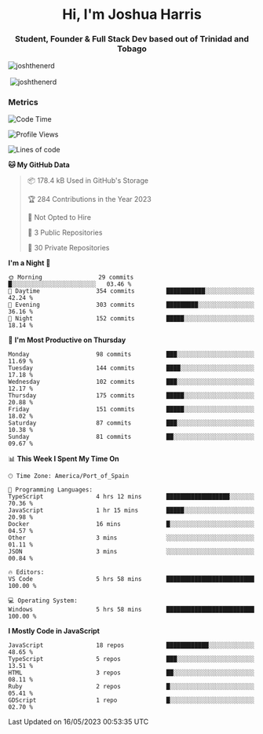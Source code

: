 <h1 align="center">Hi, I'm Joshua Harris</h1>
<h3 align="center">Student, Founder & Full Stack Dev based out of Trinidad and Tobago</h3>

<p align="left"> <img src="https://komarev.com/ghpvc/?username=JoshTheDeveloperr" alt="joshthenerd" /> </p>

<p>&nbsp;<img align="center" src="https://github-readme-stats.vercel.app/api?username=JoshTheDeveloperr&show_icons=true&count_private=true" alt="joshthenerd" /></p>

### Metrics

<!--START_SECTION:waka-->
![Code Time](http://img.shields.io/badge/Code%20Time-335%20hrs%2030%20mins-blue)

![Profile Views](http://img.shields.io/badge/Profile%20Views-0-blue)

![Lines of code](https://img.shields.io/badge/From%20Hello%20World%20I%27ve%20Written-3.1%20million%20lines%20of%20code-blue)

**🐱 My GitHub Data** 

> 📦 178.4 kB Used in GitHub's Storage 
 > 
> 🏆 284 Contributions in the Year 2023
 > 
> 🚫 Not Opted to Hire
 > 
> 📜 3 Public Repositories 
 > 
> 🔑 30 Private Repositories 
 > 
**I'm a Night 🦉** 

```text
🌞 Morning                29 commits          █░░░░░░░░░░░░░░░░░░░░░░░░   03.46 % 
🌆 Daytime                354 commits         ███████████░░░░░░░░░░░░░░   42.24 % 
🌃 Evening                303 commits         █████████░░░░░░░░░░░░░░░░   36.16 % 
🌙 Night                  152 commits         █████░░░░░░░░░░░░░░░░░░░░   18.14 % 
```
📅 **I'm Most Productive on Thursday** 

```text
Monday                   98 commits          ███░░░░░░░░░░░░░░░░░░░░░░   11.69 % 
Tuesday                  144 commits         ████░░░░░░░░░░░░░░░░░░░░░   17.18 % 
Wednesday                102 commits         ███░░░░░░░░░░░░░░░░░░░░░░   12.17 % 
Thursday                 175 commits         █████░░░░░░░░░░░░░░░░░░░░   20.88 % 
Friday                   151 commits         █████░░░░░░░░░░░░░░░░░░░░   18.02 % 
Saturday                 87 commits          ███░░░░░░░░░░░░░░░░░░░░░░   10.38 % 
Sunday                   81 commits          ██░░░░░░░░░░░░░░░░░░░░░░░   09.67 % 
```


📊 **This Week I Spent My Time On** 

```text
🕑︎ Time Zone: America/Port_of_Spain

💬 Programming Languages: 
TypeScript               4 hrs 12 mins       ██████████████████░░░░░░░   70.36 % 
JavaScript               1 hr 15 mins        █████░░░░░░░░░░░░░░░░░░░░   20.98 % 
Docker                   16 mins             █░░░░░░░░░░░░░░░░░░░░░░░░   04.57 % 
Other                    3 mins              ░░░░░░░░░░░░░░░░░░░░░░░░░   01.11 % 
JSON                     3 mins              ░░░░░░░░░░░░░░░░░░░░░░░░░   00.84 % 

🔥 Editors: 
VS Code                  5 hrs 58 mins       █████████████████████████   100.00 % 

💻 Operating System: 
Windows                  5 hrs 58 mins       █████████████████████████   100.00 % 
```

**I Mostly Code in JavaScript** 

```text
JavaScript               18 repos            ████████████░░░░░░░░░░░░░   48.65 % 
TypeScript               5 repos             ███░░░░░░░░░░░░░░░░░░░░░░   13.51 % 
HTML                     3 repos             ██░░░░░░░░░░░░░░░░░░░░░░░   08.11 % 
Ruby                     2 repos             █░░░░░░░░░░░░░░░░░░░░░░░░   05.41 % 
GDScript                 1 repo              █░░░░░░░░░░░░░░░░░░░░░░░░   02.70 % 
```




 Last Updated on 16/05/2023 00:53:35 UTC
<!--END_SECTION:waka-->
